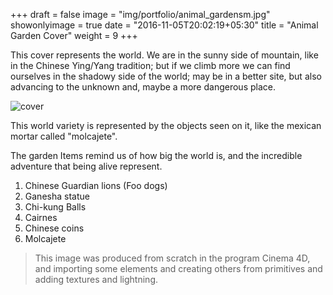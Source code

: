 +++
draft = false
image = "img/portfolio/animal_gardensm.jpg"
showonlyimage = true
date = "2016-11-05T20:02:19+05:30"
title = "Animal Garden Cover"
weight = 9
+++

This cover represents the world. We are in the sunny side of mountain, like in the Chinese Ying/Yang tradition; but if we climb more we can find ourselves in the shadowy side of the world; may be in a better site, but also advancing to the unknown and, maybe a more dangerous place.
<!--more-->

![cover][1]

This world variety is represented by the objects seen on it, like the mexican mortar called "molcajete".

The garden Items remind us of how big the world is, and the incredible adventure that being alive represent.

1. Chinese Guardian lions (Foo dogs)
2. Ganesha statue
3. Chi-kung Balls
4. Cairnes
5. Chinese coins
6. Molcajete

> This image was produced from scratch in the program Cinema 4D, and importing some elements and creating others from primitives and adding textures and lightning.

[1]: /img/animal-garden_650.jpg